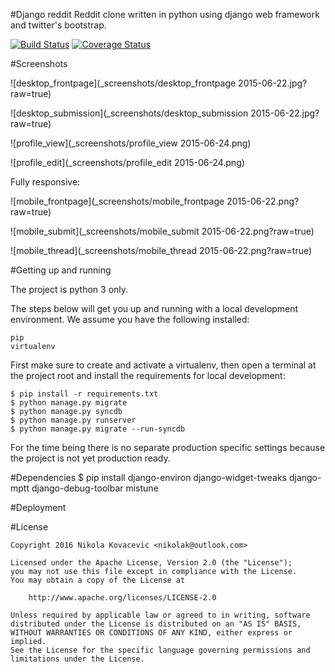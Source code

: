 #Django reddit
Reddit clone written in python using django web framework and twitter's bootstrap.

[![Build Status](https://travis-ci.org/Nikola-K/django_reddit.svg)](https://travis-ci.org/Nikola-K/django_reddit) [![Coverage Status](https://coveralls.io/repos/Nikola-K/django_reddit/badge.svg?branch=master&service=github)](https://coveralls.io/github/Nikola-K/django_reddit?branch=master)

#Screenshots

![desktop_frontpage](_screenshots/desktop_frontpage 2015-06-22.jpg?raw=true)

![desktop_submission](_screenshots/desktop_submission 2015-06-22.jpg?raw=true)

![profile_view](_screenshots/profile_view 2015-06-24.png)

![profile_edit](_screenshots/profile_edit 2015-06-24.png)

Fully responsive:

![mobile_frontpage](_screenshots/mobile_frontpage 2015-06-22.png?raw=true)

![mobile_submit](_screenshots/mobile_submit 2015-06-22.png?raw=true)

![mobile_thread](_screenshots/mobile_thread 2015-06-22.png?raw=true)

#Getting up and running

The project is python 3 only.

The steps below will get you up and running with a local development environment. We assume you have the following installed:

    pip
    virtualenv
    
First make sure to create and activate a virtualenv, then open a terminal at the project root and install the requirements for local development:

    $ pip install -r requirements.txt
    $ python manage.py migrate
    $ python manage.py syncdb
    $ python manage.py runserver
    $ python manage.py migrate --run-syncdb
    
For the time being there is no separate production specific settings because the project is not yet production ready.

#Dependencies
$ pip install django-environ django-widget-tweaks django-mptt django-debug-toolbar mistune

#Deployment




#License

    Copyright 2016 Nikola Kovacevic <nikolak@outlook.com>

    Licensed under the Apache License, Version 2.0 (the "License");
    you may not use this file except in compliance with the License.
    You may obtain a copy of the License at

        http://www.apache.org/licenses/LICENSE-2.0

    Unless required by applicable law or agreed to in writing, software
    distributed under the License is distributed on an "AS IS" BASIS,
    WITHOUT WARRANTIES OR CONDITIONS OF ANY KIND, either express or implied.
    See the License for the specific language governing permissions and
    limitations under the License.



